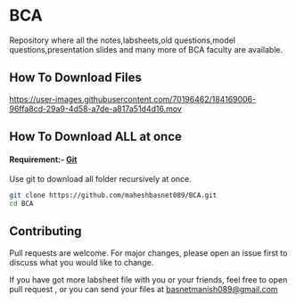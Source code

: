 # BCA
Repository where all the notes,labsheets,old questions,model questions,presentation slides and many more of BCA faculty are available.

## How To Download Files


https://user-images.githubusercontent.com/70196462/184169006-96ffa8cd-29a9-4d58-a7de-a817a51d4d16.mov


## How To Download ALL at once 
#### Requirement:- [Git](https://git-scm.com/downloads)

Use  git to download all folder recursively at once.

```bash
git clone https://github.com/maheshbasnet089/BCA.git
cd BCA

```

## Contributing
Pull requests are welcome. For major changes, please open an issue first to discuss what you would like to change.

If you have got more labsheet file with you or your friends, feel free to open pull request , or you can send your files at basnetmanish089@gmail.com

